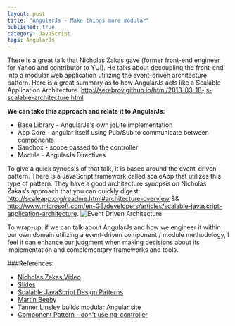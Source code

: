 ```yaml
---
layout: post
title: "AngularJs - Make things more modular"
published: true
category: JavaScript
tags: AngularJs
---
```



There is a great talk that Nicholas Zakas gave (former front-end engineer for Yahoo and contributor to YUI).  He talks about decoupling the front-end into a modular web application utilizing the event-driven architecture pattern.  Here is a great summary as to how AngularJs acts like a Scalable Application Architecture.
http://serebrov.github.io/html/2013-03-18-js-scalable-architecture.html

**We can take this approach and relate it to AngularJs:**
- Base Library - AngularJs's own jqLite implementation
- App Core - angular itself using Pub/Sub to communicate between components
- Sandbox - scope passed to the controller
- Module - AngularJs Directives

To give a quick synopsis of that talk, it is based around the event-driven pattern.  There is a JavaScript framework called scaleApp that utilizes this type of pattern.  They have a good architecture synopsis on Nicholas Zakas’s approach that you can quickly digest:  http://scaleapp.org/readme.html#architecture-overview && http://www.microsoft.com/en-GB/developers/articles/scalable-javascript-application-architecture.
![Event Driven Architecture]({{site.baseurl}}/images/posts/2014-8-15-AngularJs-Modular.event-driven-architecture.png)

To wrap-up, if we can talk about AngularJs and how we engineer it within our own domain utilizing a event-driven component / module methodology, I feel it can enhance our judgment when making decisions about its implementation and complementary frameworks and tools.

###References:
- [Nicholas Zakas Video](http://youtu.be/b5pFv9NB9fs)
- [Slides](http://www.slideshare.net/nzakas/scalable-javascript-application-architecture)
- [Scalable JavaScript Design Patterns](http://addyosmani.com/scalablejs/)
- [Martin Beeby](http://www.microsoft.com/en-GB/developers/articles/scalable-javascript-application-architecture)
- [Tanner Linsley builds modular Angular site](http://nozzle.io/devblog/relative-angularjs-modules/)
- [Component Pattern - don't use ng-controller](http://teropa.info/blog/2014/10/24/how-ive-improved-my-angular-apps-by-banning-ng-controller.html)
